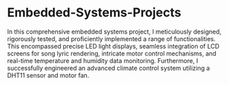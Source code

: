 # Embedded-Systems-Projects

In this comprehensive embedded systems project, I meticulously designed, rigorously tested, and proficiently implemented a range of functionalities. This encompassed precise LED light displays, seamless integration of LCD screens for song lyric rendering, intricate motor control mechanisms, and real-time temperature and humidity data monitoring. Furthermore, I successfully engineered an advanced climate control system utilizing a DHT11 sensor and motor fan. 
